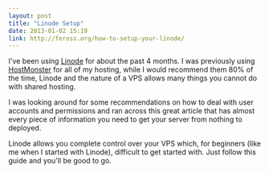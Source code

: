```yaml
---
layout: post
title: "Linode Setup"
date: 2013-01-02 15:19
link: http://feross.org/how-to-setup-your-linode/
---
```


I've been using [Linode](http://www.linode.com/?r=c190426bf1ff0f144b48997675bae8b32d339824) for about the past 4 months. I was previously using [HostMonster](http://www.hostmonster.com/) for all of my hosting, while I would recommend them 80% of the time, Linode and the nature of a VPS allows many things you cannot do with shared hosting.

I was looking around for some recommendations on how to deal with user accounts and permissions and ran across this great article that has almost every piece of information you need to get your server from nothing to deployed.

Linode allows you complete control over your VPS which, for beginners (like me when I started with Linode), difficult to get started with. Just follow this guide and you'll be good to go.
